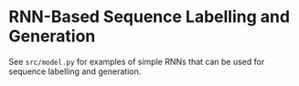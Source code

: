 # RNN-Based Sequence Labelling and Generation

See `src/model.py` for examples of simple RNNs that can be used for sequence labelling and generation.
